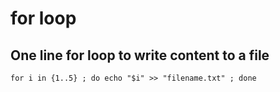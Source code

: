 # for loop

## One line for loop to write content to a file

```
for i in {1..5} ; do echo "$i" >> "filename.txt" ; done
```